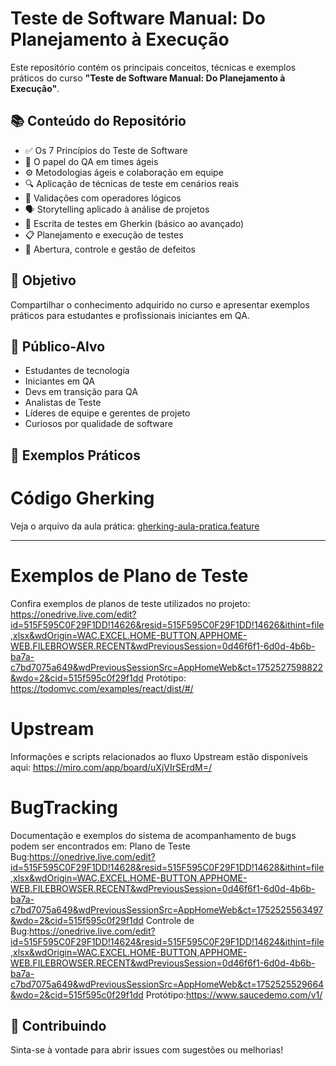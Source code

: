 # Teste de Software Manual: Do Planejamento à Execução

Este repositório contém os principais conceitos, técnicas e exemplos práticos do curso **"Teste de Software Manual: Do Planejamento à Execução"**.

## 📚 Conteúdo do Repositório

- ✅ Os 7 Princípios do Teste de Software
- 🧠 O papel do QA em times ágeis
- ⚙️ Metodologias ágeis e colaboração em equipe
- 🔍 Aplicação de técnicas de teste em cenários reais
- 🔗 Validações com operadores lógicos
- 🗣️ Storytelling aplicado à análise de projetos
- 🧪 Escrita de testes em Gherkin (básico ao avançado)
- 📋 Planejamento e execução de testes
- 🐞 Abertura, controle e gestão de defeitos

## 🚀 Objetivo

Compartilhar o conhecimento adquirido no curso e apresentar exemplos práticos para estudantes e profissionais iniciantes em QA.

## 📌 Público-Alvo

- Estudantes de tecnologia
- Iniciantes em QA
- Devs em transição para QA
- Analistas de Teste
- Líderes de equipe e gerentes de projeto
- Curiosos por qualidade de software

## 🧪 Exemplos Práticos

 # Código Gherking

Veja o arquivo da aula prática: [gherking-aula-pratica.feature](./gherking-aula-pratica.feature)

---

 # Exemplos de Plano de Teste

Confira exemplos de planos de teste utilizados no projeto: https://onedrive.live.com/edit?id=515F595C0F29F1DD!14626&resid=515F595C0F29F1DD!14626&ithint=file,xlsx&wdOrigin=WAC.EXCEL.HOME-BUTTON,APPHOME-WEB.FILEBROWSER.RECENT&wdPreviousSession=0d46f6f1-6d0d-4b6b-ba7a-c7bd7075a649&wdPreviousSessionSrc=AppHomeWeb&ct=1752527598822&wdo=2&cid=515f595c0f29f1dd
Protótipo: https://todomvc.com/examples/react/dist/#/

 # Upstream

Informações e scripts relacionados ao fluxo Upstream estão disponíveis aqui: https://miro.com/app/board/uXjVIrSErdM=/

 # BugTracking

Documentação e exemplos do sistema de acompanhamento de bugs podem ser encontrados em: 
Plano de Teste Bug:https://onedrive.live.com/edit?id=515F595C0F29F1DD!14628&resid=515F595C0F29F1DD!14628&ithint=file,xlsx&wdOrigin=WAC.EXCEL.HOME-BUTTON,APPHOME-WEB.FILEBROWSER.RECENT&wdPreviousSession=0d46f6f1-6d0d-4b6b-ba7a-c7bd7075a649&wdPreviousSessionSrc=AppHomeWeb&ct=1752525563497&wdo=2&cid=515f595c0f29f1dd
Controle de Bug:https://onedrive.live.com/edit?id=515F595C0F29F1DD!14624&resid=515F595C0F29F1DD!14624&ithint=file,xlsx&wdOrigin=WAC.EXCEL.HOME-BUTTON,APPHOME-WEB.FILEBROWSER.RECENT&wdPreviousSession=0d46f6f1-6d0d-4b6b-ba7a-c7bd7075a649&wdPreviousSessionSrc=AppHomeWeb&ct=1752525529664&wdo=2&cid=515f595c0f29f1dd
Protótipo:https://www.saucedemo.com/v1/

## 🤝 Contribuindo

Sinta-se à vontade para abrir issues com sugestões ou melhorias!

